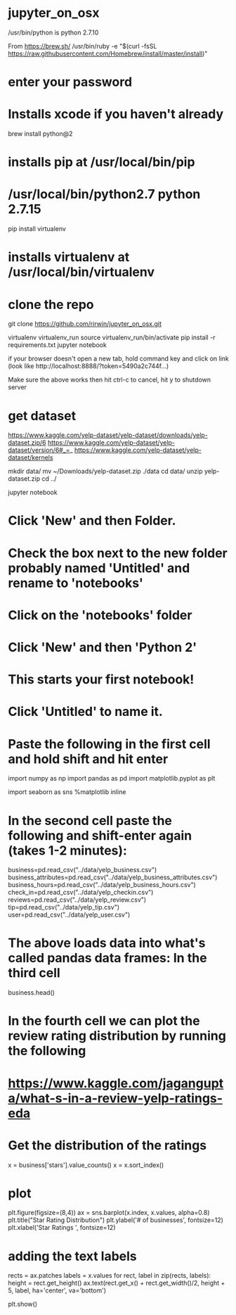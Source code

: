 # jupyter_on_osx

/usr/bin/python is python 2.7.10

From https://brew.sh/
/usr/bin/ruby -e "$(curl -fsSL https://raw.githubusercontent.com/Homebrew/install/master/install)"
# enter your password

# Installs xcode if you haven't already


brew install python@2

# installs pip at /usr/local/bin/pip
# /usr/local/bin/python2.7  python 2.7.15


pip install virtualenv

# installs virtualenv at /usr/local/bin/virtualenv

# clone the repo
git clone https://github.com/rirwin/jupyter_on_osx.git

virtualenv virtualenv_run
source virtualenv_run/bin/activate
pip install -r requirements.txt
jupyter notebook

if your browser doesn't open a new tab, 
hold command key and click on link (look like http://localhost:8888/?token=5490a2c744f...)

Make sure the above works then hit ctrl-c to cancel, hit y to shutdown server

# get dataset
https://www.kaggle.com/yelp-dataset/yelp-dataset/downloads/yelp-dataset.zip/6
https://www.kaggle.com/yelp-dataset/yelp-dataset/version/6#_=_
https://www.kaggle.com/yelp-dataset/yelp-dataset/kernels


mkdir data/
mv ~/Downloads/yelp-dataset.zip ./data
cd data/
unzip yelp-dataset.zip
cd ../

jupyter notebook

# Click 'New' and then Folder.  
# Check the box next to the new folder probably named 'Untitled' and rename to 'notebooks'
# Click on the 'notebooks' folder
# Click 'New' and then 'Python 2'

# This starts your first notebook!

# Click 'Untitled' to name it.

# Paste the following in the first cell and hold shift and hit enter
import numpy as np
import pandas as pd
import matplotlib.pyplot as plt

import seaborn as sns
%matplotlib inline

# In the second cell paste the following and shift-enter again (takes 1-2 minutes):
business=pd.read_csv("../data/yelp_business.csv")
business_attributes=pd.read_csv("../data/yelp_business_attributes.csv")
business_hours=pd.read_csv("../data/yelp_business_hours.csv")
check_in=pd.read_csv("../data/yelp_checkin.csv")
reviews=pd.read_csv("../data/yelp_review.csv")
tip=pd.read_csv("../data/yelp_tip.csv")
user=pd.read_csv("../data/yelp_user.csv")

# The above loads data into what's called pandas data frames: In the third cell
business.head()

# In the fourth cell we can plot the review rating distribution by running the following

# https://www.kaggle.com/jagangupta/what-s-in-a-review-yelp-ratings-eda

# Get the distribution of the ratings
x = business['stars'].value_counts()
x = x.sort_index()

# plot
plt.figure(figsize=(8,4))
ax = sns.barplot(x.index, x.values, alpha=0.8)
plt.title("Star Rating Distribution")
plt.ylabel('# of businesses', fontsize=12)
plt.xlabel('Star Ratings ', fontsize=12)

# adding the text labels
rects = ax.patches
labels = x.values
for rect, label in zip(rects, labels):
    height = rect.get_height()
    ax.text(rect.get_x() + rect.get_width()/2, height + 5, label, ha='center', va='bottom')

plt.show()


